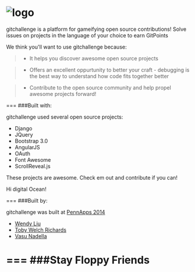 ![logo](http://gitchallenge.com/static/img/logo.png)
===

gitchallenge is a platform for gameifying open source contributions! Solve issues on projects in the language of your choice to earn GitPoints

We think you'll want to use gitchallenge because:

  >- It helps you discover awesome open source projects
  
  >- Offers an excellent oppurtunity to better your craft -     debugging is the best way to understand how code fits        together better
  
  >- Contribute to the open source community and help propel awesome projects forward!

===
###Built with:

gitchallenge used several open source projects:

* Django
* JQuery
* Bootstrap 3.0
* AngularJS
* OAuth
* Font Awesome
* ScrollReveal.js 

These projects are awesome. Check em out and contribute if you can!


Hi digital Ocean!

===
###Built by:

gitchallenge was built at [PennApps 2014](http://2014s.pennapps.com/) 

- [Wendy Liu](http://twitter.com/dellsystem)
- [Toby Welch Richards](http://twitter.com/tlornewr)
- [Vasu Nadella](http://twitter.com/vasunadella)

===
###Stay Floppy Friends 
===
